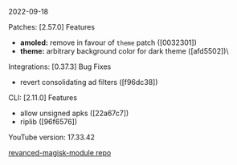 2022-09-18
  
Patches:   [2.57.0] 
 Features
* **amoled:** remove in favour of `theme` patch ([0032301])
* **theme:** arbitrary background color for dark theme ([afd5502])\
   

Integrations:   [0.37.3] 
 Bug Fixes
* revert consolidating ad filters ([f96dc38])  

CLI:   [2.11.0] 
 Features
* allow unsigned apks ([22a67c7])
* riplib ([96f6576])  

YouTube version: 17.33.42  

[revanced-magisk-module repo](https://github.com/j-hc/revanced-magisk-module)
